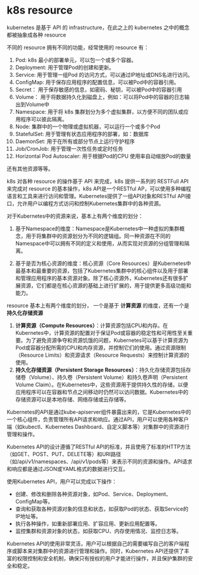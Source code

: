 #  k8s resource

kubernetes 是基于 API 的 infrastructure，在此之上的 kubernetes 之中的概念都被抽象成各种 resource

不同的 resource 拥有不同的功能，经常使用的 resource 有：

1. Pod:  k8s 最小的部署单元，可以包一个或多个容器。
2. Deployment: 用于管理Pod的创建和更新。 
3. Service:  用于管理一组Pod 的访问方式，可以通过IP地址或DNS名进行访问。
4. ConfigMap:  用于保存应用程序的配置信息，可以被Pod中的容器引用。
5. Secret： 用于保存敏感的信息，如密码、秘钥，可以被Pod中的容器引用
6. Volume： 用于将数据持久化到磁盘上，例如：可以将Pod中的容器的日志输出到Volume中
7. Namespace: 用于将 k8s 集群划分为多个虚拟集群，以方便不同的团队或应用程序可以彼此隔离。
8. Node: 集群中的一个物理或虚拟机器，可以运行一个或多个Pod
9. StatefulSet: 用于管理有状态应用程序的部署，如：数据库
10. DaemonSet: 用于在所有或部分节点上运行守护程序
11. Job/CronJob: 用于管理一次性任务或定时任务
12. Horizontal Pod Autoscaler: 用于根据Pod的CPU 使用率自动缩放Pod的数量

还有其他资源等等。

 k8s 对各种 resource 的操作基于 API 来完成，k8s 提供一系列的 RESTFull API 来完成对 resource 的基本操作，k8s API是一个RESTful AP，可以使用多种编程语言和工具来进行访问和管理。Kubernetes提供了一组API对象和RESTful API接口，允许用户以编程方式访问和控制Kubernetes集群中的各种资源。

对于Kubernetes中的资源来说，基本上有两个维度的划分：

1. 基于Namespace的维度：Namespace是Kubernetes中一种虚拟的集群概念，用于将集群中的资源划分为不同的逻辑组。同一种资源在不同的Namespace中可以拥有不同的定义和使用，从而实现对资源的分组管理和隔离。

2. 基于是否为核心资源的维度：核心资源（Core Resources）是Kubernetes中最基本和最重要的资源，包括了Kubernetes集群中的核心组件以及用于部署和管理应用程序的基本资源对象。除了核心资源外，Kubernetes还有很多扩展资源，它们都是在核心资源的基础上进行扩展的，用于提供更多高级功能和能力。

   

resource 基本上有两个维度的划分， 一个是基于 **计算资源** 的维度，还有一个是**持久化存储资源**

1. **计算资源（Compute Resources）**：计算资源包括CPU和内存。在Kubernetes中，计算资源的配置对于保证Pod或容器的稳定性和可用性至关重要。为了避免资源争夺和资源饥饿的问题，Kubernetes可以基于计算资源为Pod或容器分配所需的CPU和内存资源，并控制它们的使用。通过资源限制（Resource Limits）和资源请求（Resource Requests）来控制计算资源的使用。
2. **持久化存储资源（Persistent Storage Resources）**：持久化存储资源包括存储卷（Volume）、持久卷（Persistent Volume）和持久卷声明（Persistent Volume Claim）。在Kubernetes中，这些资源用于提供持久性的存储，以便应用程序可以在容器和节点之间移动时仍然可以访问数据。Kubernetes中的存储资源可以是本地存储、网络存储或云存储等。



Kubernetes的API是通过kube-apiserver组件暴露出来的，它是Kubernetes中的一个核心组件，负责管理所有API请求和响应。通过API，用户可以使用各种客户端（如kubectl、Kubernetes Dashboard、自定义脚本等）对集群中的资源进行管理和操作。

Kubernetes API的设计遵循了RESTful API的标准，并且使用了标准的HTTP方法（如GET、POST、PUT、DELETE等）和URI路径（如/api/v1/namespaces、/api/v1/pods等）来表示不同的资源和操作。API请求和响应都是通过JSON或YAML格式的数据进行交互。

使用Kubernetes API，用户可以完成以下操作：

- 创建、修改和删除各种资源对象，如Pod、Service、Deployment、ConfigMap等。
- 查询和获取各种资源对象的信息和状态，如获取Pod的状态、获取Service的IP地址等。
- 执行各种操作，如重新部署应用、扩容应用、更新应用配置等。
- 监控集群和资源对象的状态，如获取CPU、内存使用情况、监控日志等。

Kubernetes API的使用非常灵活，用户可以根据自己的需要编写自己的客户端程序或脚本来对集群中的资源进行管理和操作。同时，Kubernetes API还提供了丰富的权限控制和安全机制，确保只有授权的用户才能进行操作，并且保护集群的安全和稳定。